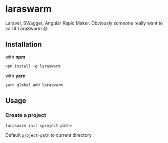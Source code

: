 # laraswarm
Laravel, SWagger, Angular Rapid Maker. Obviously someone really want to call it LaraSwarm :laughing:

## Installation

with **npm**

```
npm install -g laraswarm
```

with **yarn**

```
yarn global add laraswarm
```

## Usage

### Create a project

```
laraswarm init <project-path>
```

Default `project-path` to current directory
